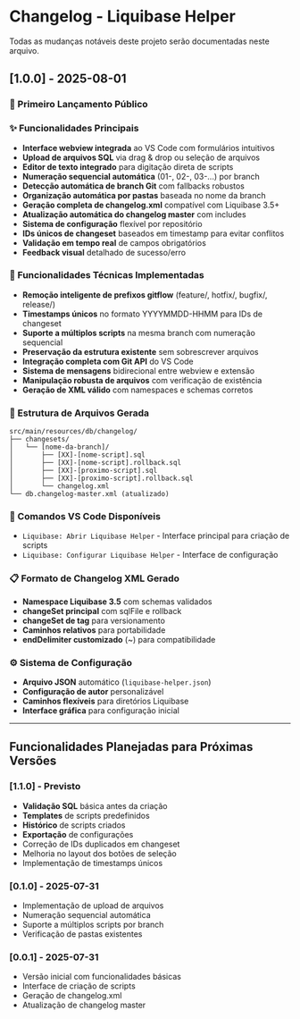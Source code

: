 # Changelog - Liquibase Helper

Todas as mudanças notáveis deste projeto serão documentadas neste arquivo.

## [1.0.0] - 2025-08-01

### 🎉 Primeiro Lançamento Público

### ✨ Funcionalidades Principais
- **Interface webview integrada** ao VS Code com formulários intuitivos
- **Upload de arquivos SQL** via drag & drop ou seleção de arquivos
- **Editor de texto integrado** para digitação direta de scripts
- **Numeração sequencial automática** (01-, 02-, 03-...) por branch
- **Detecção automática de branch Git** com fallbacks robustos
- **Organização automática por pastas** baseada no nome da branch
- **Geração completa de changelog.xml** compatível com Liquibase 3.5+
- **Atualização automática do changelog master** com includes
- **Sistema de configuração** flexível por repositório
- **IDs únicos de changeset** baseados em timestamp para evitar conflitos
- **Validação em tempo real** de campos obrigatórios
- **Feedback visual** detalhado de sucesso/erro

### 🔧 Funcionalidades Técnicas Implementadas
- **Remoção inteligente de prefixos gitflow** (feature/, hotfix/, bugfix/, release/)
- **Timestamps únicos** no formato YYYYMMDD-HHMM para IDs de changeset
- **Suporte a múltiplos scripts** na mesma branch com numeração sequencial
- **Preservação da estrutura existente** sem sobrescrever arquivos
- **Integração completa com Git API** do VS Code
- **Sistema de mensagens** bidirecional entre webview e extensão
- **Manipulação robusta de arquivos** com verificação de existência
- **Geração de XML válido** com namespaces e schemas corretos

### 📁 Estrutura de Arquivos Gerada
```
src/main/resources/db/changelog/
├── changesets/
│   └── [nome-da-branch]/
│       ├── [XX]-[nome-script].sql
│       ├── [XX]-[nome-script].rollback.sql
│       ├── [XX]-[proximo-script].sql
│       ├── [XX]-[proximo-script].rollback.sql
│       └── changelog.xml
└── db.changelog-master.xml (atualizado)
```

### 🎯 Comandos VS Code Disponíveis
- `Liquibase: Abrir Liquibase Helper` - Interface principal para criação de scripts
- `Liquibase: Configurar Liquibase Helper` - Interface de configuração

### 📋 Formato de Changelog XML Gerado
- **Namespace Liquibase 3.5** com schemas validados
- **changeSet principal** com sqlFile e rollback
- **changeSet de tag** para versionamento
- **Caminhos relativos** para portabilidade
- **endDelimiter customizado** (~) para compatibilidade

### ⚙️ Sistema de Configuração
- **Arquivo JSON** automático (`liquibase-helper.json`)
- **Configuração de autor** personalizável
- **Caminhos flexíveis** para diretórios Liquibase
- **Interface gráfica** para configuração inicial

---

## Funcionalidades Planejadas para Próximas Versões

### [1.1.0] - Previsto
- **Validação SQL** básica antes da criação
- **Templates** de scripts predefinidos
- **Histórico** de scripts criados
- **Exportação** de configurações
- Correção de IDs duplicados em changeset
- Melhoria no layout dos botões de seleção
- Implementação de timestamps únicos

### [0.1.0] - 2025-07-31
- Implementação de upload de arquivos
- Numeração sequencial automática
- Suporte a múltiplos scripts por branch
- Verificação de pastas existentes

### [0.0.1] - 2025-07-31
- Versão inicial com funcionalidades básicas
- Interface de criação de scripts
- Geração de changelog.xml
- Atualização de changelog master
